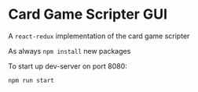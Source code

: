 # Card Game Scripter GUI

A `react-redux` implementation of the card game scripter

As always `npm install` new packages

To start up dev-server on port 8080:
```
npm run start
```
